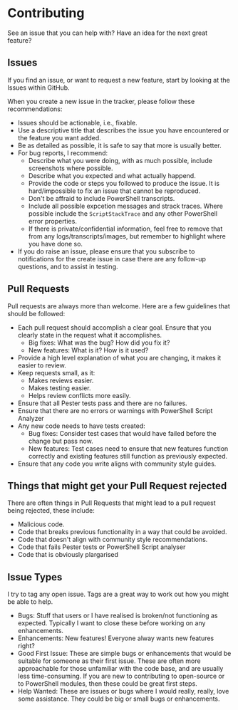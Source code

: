 # Contributing

See an issue that you can help with? Have an idea for the next great feature?

## Issues

If you find an issue, or want to request a new feature, start by looking at the Issues within GitHub. 

When you create a new issue in the tracker, please follow these recommendations:

* Issues should be actionable, i.e., fixable.
* Use a descriptive title that describes the issue you have encountered or the feature you want added.
* Be as detailed as possible, it is safe to say that more is usually better.
* For bug reports, I recommend:
    * Describe what you were doing, with as much possible, include screenshots where possible.
    * Describe what you expected and what actually happend.
    * Provide the code or steps you followed to produce the issue. It is hard/impossible to fix an issue that cannot be reproduced.
    * Don't be affraid to include PowerShell transcripts.
    * Include all possible expcetion messages and strack traces. Where possible include the ```ScriptStackTrace``` and any other PowerShell error properties.
    * If there is private/confidential information, feel free to remove that from any logs/transcripts/images, but remember to highlight where you have done so.
* If you do raise an issue, please ensure that you subscribe to notifications for the create issue in case there are any follow-up questions, and to assist in testing.

## Pull Requests

Pull requests are always more than welcome. Here are a few guidelines that should be followed:

* Each pull request should accomplish a clear goal. Ensure that you clearly state in the request what it accomplishes.
    * Big fixes: What was the bug? How did you fix it?
    * New features: What is it? How is it used?
* Provide a high level explanation of what you are changing, it makes it easier to review.
* Keep requests small, as it:
    * Makes reviews easier.
    * Makes testing easier.
    * Helps review conflicts more easily.
* Ensure that all Pester tests pass and there are no failures.
* Ensure that there are no errors or warnings with PowerShell Script Analyzer
* Any new code needs to have tests created:
    * Bug fixes: Consider test cases that would have failed before the change but pass now.
    * New features: Test cases need to ensure that new features function correctly and existing features still function as previously expected.
* Ensure that any code you write aligns with community style guides.

## Things that might get your Pull Request rejected
There are often things in Pull Requests that might lead to a pull request being rejected, these include:

* Malicious code.
* Code that breaks previous functionality in a way that could be avoided.
* Code that doesn't align with community style recommendations.
* Code that fails Pester tests or PowerShell Script analyser
* Code that is obviously plargarised

## Issue Types

I try to tag any open issue. Tags are a great way to work out how you might be able to help.

* Bugs: Stuff that users or I have realised is broken/not functioning as expected. Typically I want to close these before working on any enhancements.
* Enhancements: New features! Everyone alway wants new features right?
* Good First Issue: These are simple bugs or enhancements that would be suitable for someone as their first issue. These are often more approachable for those unfamiliar with the code base, and are usually less time-consuming. If you are new to contributing to open-source or to PowerShell modules, then these could be great first steps.
* Help Wanted: These are issues or bugs where I would really, really, love some assistance. They could be big or small bugs or enhancements.

